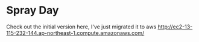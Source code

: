 # Spray Day
Check out the initial version here, I've just migrated it to aws http://ec2-13-115-232-144.ap-northeast-1.compute.amazonaws.com/
